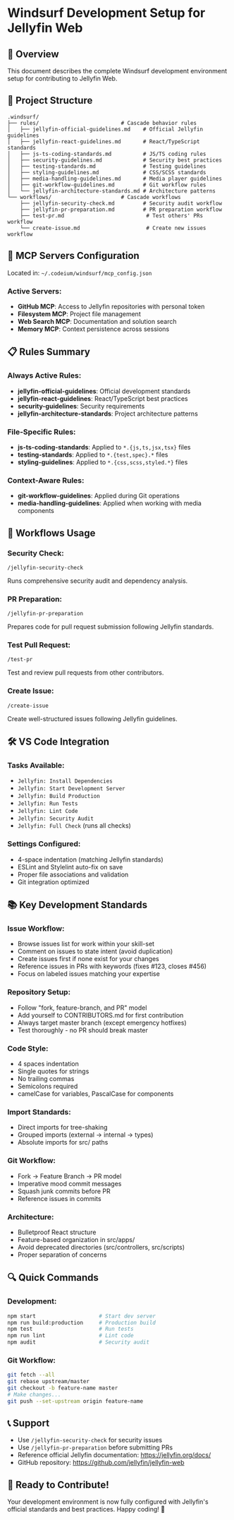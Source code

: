 # Windsurf Development Setup for Jellyfin Web

## 🎯 Overview
This document describes the complete Windsurf development environment setup for contributing to Jellyfin Web.

## 📁 Project Structure
```
.windsurf/
├── rules/                          # Cascade behavior rules
│   ├── jellyfin-official-guidelines.md    # Official Jellyfin guidelines
│   ├── jellyfin-react-guidelines.md       # React/TypeScript standards
│   ├── js-ts-coding-standards.md          # JS/TS coding rules
│   ├── security-guidelines.md             # Security best practices
│   ├── testing-standards.md               # Testing guidelines
│   ├── styling-guidelines.md              # CSS/SCSS standards
│   ├── media-handling-guidelines.md       # Media player guidelines
│   ├── git-workflow-guidelines.md         # Git workflow rules
│   └── jellyfin-architecture-standards.md # Architecture patterns
└── workflows/                      # Cascade workflows
    ├── jellyfin-security-check.md         # Security audit workflow
    ├── jellyfin-pr-preparation.md         # PR preparation workflow
    ├── test-pr.md                          # Test others' PRs workflow
    └── create-issue.md                     # Create new issues workflow
```

## 🔧 MCP Servers Configuration
Located in: `~/.codeium/windsurf/mcp_config.json`

### Active Servers:
- **GitHub MCP**: Access to Jellyfin repositories with personal token
- **Filesystem MCP**: Project file management
- **Web Search MCP**: Documentation and solution search
- **Memory MCP**: Context persistence across sessions

## 📋 Rules Summary

### Always Active Rules:
- **jellyfin-official-guidelines**: Official development standards
- **jellyfin-react-guidelines**: React/TypeScript best practices
- **security-guidelines**: Security requirements
- **jellyfin-architecture-standards**: Project architecture patterns

### File-Specific Rules:
- **js-ts-coding-standards**: Applied to `*.{js,ts,jsx,tsx}` files
- **testing-standards**: Applied to `*.{test,spec}.*` files
- **styling-guidelines**: Applied to `*.{css,scss,styled.*}` files

### Context-Aware Rules:
- **git-workflow-guidelines**: Applied during Git operations
- **media-handling-guidelines**: Applied when working with media components

## 🚀 Workflows Usage

### Security Check:
```
/jellyfin-security-check
```
Runs comprehensive security audit and dependency analysis.

### PR Preparation:
```
/jellyfin-pr-preparation
```
Prepares code for pull request submission following Jellyfin standards.

### Test Pull Request:
```
/test-pr
```
Test and review pull requests from other contributors.

### Create Issue:
```
/create-issue
```
Create well-structured issues following Jellyfin guidelines.

## 🛠️ VS Code Integration

### Tasks Available:
- `Jellyfin: Install Dependencies`
- `Jellyfin: Start Development Server`
- `Jellyfin: Build Production`
- `Jellyfin: Run Tests`
- `Jellyfin: Lint Code`
- `Jellyfin: Security Audit`
- `Jellyfin: Full Check` (runs all checks)

### Settings Configured:
- 4-space indentation (matching Jellyfin standards)
- ESLint and Stylelint auto-fix on save
- Proper file associations and validation
- Git integration optimized

## 📚 Key Development Standards

### Issue Workflow:
- Browse issues list for work within your skill-set
- Comment on issues to state intent (avoid duplication)
- Create issues first if none exist for your changes
- Reference issues in PRs with keywords (fixes #123, closes #456)
- Focus on labeled issues matching your expertise

### Repository Setup:
- Follow "fork, feature-branch, and PR" model
- Add yourself to CONTRIBUTORS.md for first contribution
- Always target master branch (except emergency hotfixes)
- Test thoroughly - no PR should break master

### Code Style:
- 4 spaces indentation
- Single quotes for strings
- No trailing commas
- Semicolons required
- camelCase for variables, PascalCase for components

### Import Standards:
- Direct imports for tree-shaking
- Grouped imports (external → internal → types)
- Absolute imports for src/ paths

### Git Workflow:
- Fork → Feature Branch → PR model
- Imperative mood commit messages
- Squash junk commits before PR
- Reference issues in commits

### Architecture:
- Bulletproof React structure
- Feature-based organization in src/apps/
- Avoid deprecated directories (src/controllers, src/scripts)
- Proper separation of concerns

## 🔍 Quick Commands

### Development:
```bash
npm start                    # Start dev server
npm run build:production     # Production build
npm test                     # Run tests
npm run lint                 # Lint code
npm audit                    # Security audit
```

### Git Workflow:
```bash
git fetch --all
git rebase upstream/master
git checkout -b feature-name master
# Make changes...
git push --set-upstream origin feature-name
```

## 📞 Support
- Use `/jellyfin-security-check` for security issues
- Use `/jellyfin-pr-preparation` before submitting PRs
- Reference official Jellyfin documentation: https://jellyfin.org/docs/
- GitHub repository: https://github.com/jellyfin/jellyfin-web

## 🎉 Ready to Contribute!
Your development environment is now fully configured with Jellyfin's official standards and best practices. Happy coding! 🚀